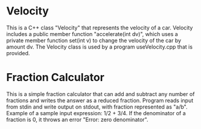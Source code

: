 # Velocity

This is a C++ class "Velocity" that represents the velocity of a car. Velocity includes a public member function "accelerate(int dv)", which uses a private member function set(int v) to change the velocity of the car by amount dv. The Velocity class is used by a program useVelocity.cpp that is provided.  

# Fraction Calculator

This is a simple fraction calculator that can add and subtract any number of fractions and writes the answer as a reduced fraction. Program reads input from stdin and write output on stdout, with fraction represented as "a/b". Example of a sample input expression: 1/2 + 3/4. If the denominator of a fraction is 0, it throws an error "Error: zero denominator".